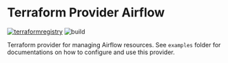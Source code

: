 Terraform Provider Airflow
==========================

[![terraformregistry](https://img.shields.io/badge/terraform-registry-blueviolet)](https://registry.terraform.io/providers/houqp/airflow)
![build](https://github.com/houqp/terraform-provider-airflow/workflows/build/badge.svg)


Terraform provider for managing Airflow resources. See `examples` folder for
documentations on how to configure and use this provider.
